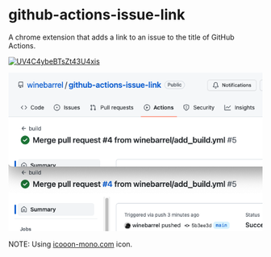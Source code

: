# github-actions-issue-link

A chrome extension that adds a link to an issue to the title of GitHub Actions.

[![UV4C4ybeBTsZt43U4xis](https://user-images.githubusercontent.com/117768/225359718-18887062-35ab-4589-a5ca-fa539c2e1f1b.png)](https://chrome.google.com/webstore/detail/github-actions-issue-link/pgnjiepeiehoamafeaapobedajdjpbjn)

![](https://raw.githubusercontent.com/winebarrel/github-actions-issue-link/main/etc/screenshot.png)

NOTE: Using [icooon-mono.com](https://icooon-mono.com/10973-link-icon-5/) icon.
